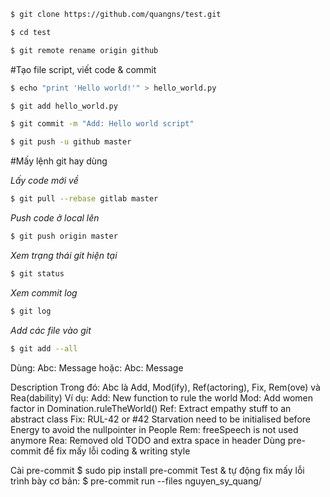 ```bash
$ git clone https://github.com/quangns/test.git

$ cd test

$ git remote rename origin github
```

#Tạo file script, viết code & commit

```bash
$ echo "print 'Hello world!'" > hello_world.py

$ git add hello_world.py

$ git commit -m "Add: Hello world script"

$ git push -u github master
```
#Mấy lệnh git hay dùng

*Lấy code mới về*
```bash
$ git pull --rebase gitlab master
```
*Push code ở local lên*
```bash
$ git push origin master
```
*Xem trạng thái git hiện tại*
```bash
$ git status
```
*Xem commit log*
```bash
$ git log
```
*Add các file vào git*
```bash
$ git add --all
```

Dùng:
Abc: Message
hoặc:
Abc: Message

Description
Trong đó:
Abc là Add, Mod(ify), Ref(actoring), Fix, Rem(ove) và Rea(dability)
Ví dụ:
Add: New function to rule the world
Mod: Add women factor in Domination.ruleTheWorld()
Ref: Extract empathy stuff to an abstract class
Fix: RUL-42 or #42 Starvation need to be initialised before Energy to avoid the nullpointer in People
Rem: freeSpeech is not used anymore
Rea: Removed old TODO and extra space in header
Dùng pre-commit để fix mấy lỗi coding & writing style

Cài pre-commit
$ sudo pip install pre-commit
Test & tự động fix mấy lỗi trình bày cơ bản:
$ pre-commit run --files nguyen_sy_quang/
